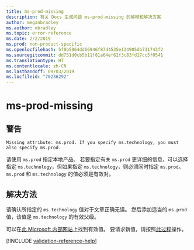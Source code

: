 ```yaml
---
title: ms-prod-missing
description: 有关 Docs 生成问题 ms-prod-missing 的解释和解决方案
author: meganbradley
ms.author: mbradley
ms.topic: error-reference
ms.date: 2/2/2019
ms.prod: non-product-specific
ms.openlocfilehash: 5f0b5964dd66946f87d4535e134905db731743f2
ms.sourcegitcommit: dd751d0cb5b11f81a64ef62f3c83fd17cc5f0541
ms.translationtype: HT
ms.contentlocale: zh-CN
ms.lasthandoff: 09/03/2019
ms.locfileid: "70236292"
---
```

# <a name="ms-prod-missing"></a>ms-prod-missing

## <a name="warning"></a>警告

`Missing attribute: ms.prod. If you specify ms.technology, you must also specify ms.prod.`

请使用 `ms.prod` 指定本地产品。 若要指定有关 `ms.prod` 更详细的信息，可以选择指定 `ms.technology`，但如果指定 `ms.technology`，则必须同时指定 `ms.prod`。 `ms.prod` 和 `ms.technology` 的值必须是有效对。

## <a name="resolution"></a>解决方法

请确认所指定的 `ms.technology` 值对于文章正确无误。 然后添加适当的 `ms.prod` 值，该值是 `ms.technology` 的有效父级。

可以在[此 Microsoft 内部网站](https://docsmetadatatool.azurewebsites.net/allowlists)上找到有效值。 要请求新值，请按照[此过程](https://review.docs.microsoft.com/help/contribute/metadata-changes?branch=master)操作。

<!--make sure to add this file to your includes folder and verify the path-->
[!INCLUDE [validation-reference-help](includes/validation-reference-help.md)]
